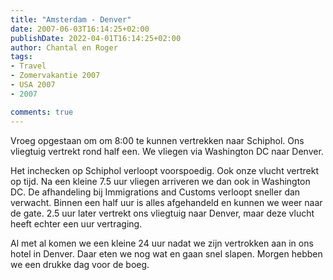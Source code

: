 ```yaml
---
title: "Amsterdam - Denver"
date: 2007-06-03T16:14:25+02:00
publishDate: 2022-04-01T16:14:25+02:00
author: Chantal en Roger
tags:
- Travel
- Zomervakantie 2007
- USA 2007
- 2007

comments: true
---
```


Vroeg opgestaan om om 8:00 te kunnen vertrekken naar Schiphol. Ons vliegtuig vertrekt rond half een. We vliegen via Washington DC naar Denver.

Het inchecken op Schiphol verloopt voorspoedig. Ook onze vlucht vertrekt op tijd. Na een kleine 7.5 uur vliegen arriveren we dan ook in Washington DC. De afhandeling bij Immigrations and Customs verloopt sneller dan verwacht. Binnen een half uur is alles afgehandeld en kunnen we weer naar de gate. 2.5 uur later vertrekt ons vliegtuig naar Denver, maar deze vlucht heeft echter een uur vertraging.

Al met al komen we een kleine 24 uur nadat we zijn vertrokken aan in ons hotel in Denver. Daar eten we nog wat en gaan snel slapen. Morgen hebben we een drukke dag voor de boeg.

<!-- {{< imgproc "images/IMG_3779.jpg" Resize "1024x r0" >}} -->
